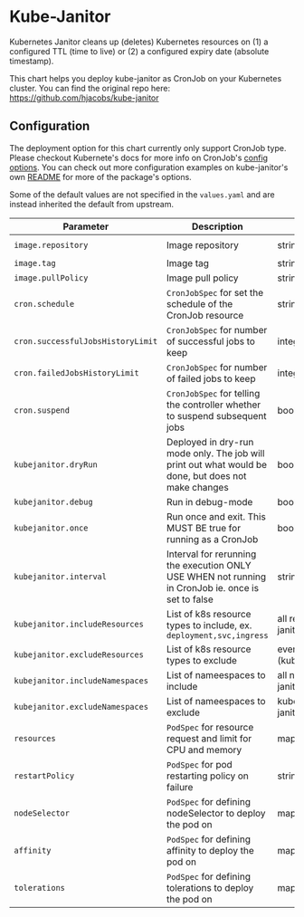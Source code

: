 # Kube-Janitor
Kubernetes Janitor cleans up (deletes) Kubernetes resources on (1) a configured TTL (time to live) or (2) a configured expiry date (absolute timestamp).

This chart helps you deploy kube-janitor as CronJob on your Kubernetes cluster. You can find the original repo here: https://github.com/hjacobs/kube-janitor

## Configuration

The deployment option for this chart currently only support CronJob type. Please checkout Kubernete's docs for more info on CronJob's [config options](https://kubernetes.io/docs/reference/generated/kubernetes-api/v1.17/#cronjob-v1beta1-batch).
You can check out more configuration examples on kube-janitor's own [README](https://github.com/hjacobs/kube-janitor#configuration) for more of the package's options.

Some of the default values are not specified in the `values.yaml` and are instead inherited the default from upstream.

| Parameter                | Description                                                  | Type    | Default                     |
| ------------------------ | ------------------------------------------------------------ | ------- | --------------------------- |
| `image.repository`       | Image repository                                             | string  | `hjacobs/kube-janitor`      |
| `image.tag`              | Image tag                                                    | string  | `19.9.0`                    |
| `image.pullPolicy`       | Image pull policy                                            | string  | `IfNotPresent`              |
| `cron.schedule`          | `CronJobSpec` for set the schedule of the CronJob resource   | string  | `*/5 * * * *`               |
| `cron.successfulJobsHistoryLimit` | `CronJobSpec` for number of successful jobs to keep | integer | `3` (k8s default)           |
| `cron.failedJobsHistoryLimit`     | `CronJobSpec` for number of failed jobs to keep     | integer | `3`                         |
| `cron.suspend`           | `CronJobSpec` for telling the controller whether to suspend subsequent jobs                         | boolean | false (k8s default)          |
| `kubejanitor.dryRun`     | Deployed in dry-run mode only. The job will print out what would be done, but does not make changes | boolean | false                        |
| `kubejanitor.debug`      | Run in debug-mode                                             | boolean | false                      |
| `kubejanitor.once`       | Run once and exit. This MUST BE true for running as a CronJob | boolnea | true                       |
| `kubejanitor.interval`   | Interval for rerunning the execution ONLY USE WHEN not running in CronJob ie. once is set to false  | string  | 30s (kube-janitor default)   |
| `kubejanitor.includeResources`  | List of k8s resource types to include, ex. `deployment,svc,ingress` | all resources (kube-janitor default)               | |
| `kubejanitor.excludeResources`  | List of k8s resource types to exclude                               | events,controllerrevisions (kube-janitor default)  | |
| `kubejanitor.includeNamespaces` | List of nameespaces to include                                      | all namespaces (kube-janitor default)              | |
| `kubejanitor.excludeNamespaces` | List of nameespaces to exclude                                      | kube-system (kube-janitor default)                 | |
| `resources`              | `PodSpec` for resource request and limit for CPU and memory  | map     | `{}`                        |
| `restartPolicy`          | `PodSpec` for pod restarting policy on failure               | string  | `OnFailure`                 |
| `nodeSelector`           | `PodSpec` for defining nodeSelector to deploy the pod on     | map     | `{}`                        |
| `affinity`               | `PodSpec` for defining affinity to deploy the pod on         | map     | `{}`                        |
| `tolerations`            | `PodSpec` for defining tolerations to deploy the pod on      | map     | `{}`                        |
